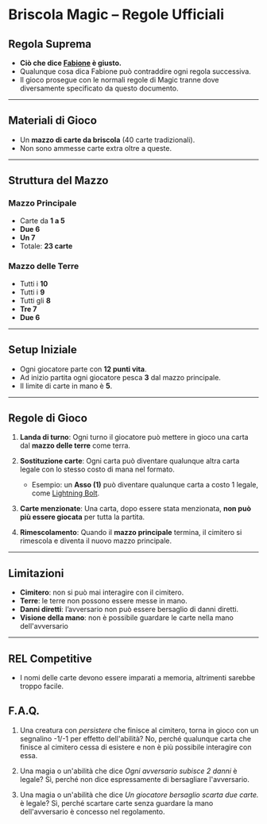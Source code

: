 # Briscola Magic – Regole Ufficiali

## Regola Suprema

- **Ciò che dice [Fabione](https://www.lpfc.it/players/romagnolifabio/) è giusto.**
- Qualunque cosa dica Fabione può contraddire ogni regola successiva.
- Il gioco prosegue con le normali regole di Magic tranne dove diversamente specificato da questo documento.

---

## Materiali di Gioco

- Un **mazzo di carte da briscola** (40 carte tradizionali).
- Non sono ammesse carte extra oltre a queste.

---

## Struttura del Mazzo

### Mazzo Principale

- Carte da **1 a 5**
- **Due 6**
- **Un 7**
- Totale: **23 carte**

### Mazzo delle Terre

- Tutti i **10**
- Tutti i **9**
- Tutti gli **8**
- **Tre 7**
- **Due 6**

---

## Setup Iniziale

- Ogni giocatore parte con **12 punti vita**.
- Ad inizio partita ogni giocatore pesca **3** dal mazzo principale.
- Il limite di carte in mano è **5**.

---

## Regole di Gioco

1. **Landa di turno**:
   Ogni turno il giocatore può mettere in gioco una carta dal **mazzo delle terre** come terra.

2. **Sostituzione carte**:
   Ogni carta può diventare qualunque altra carta legale con lo stesso costo di mana nel formato.
   - Esempio: un **Asso (1)** può diventare qualunque carta a costo 1 legale, come [Lightning Bolt](https://scryfall.com/search?as=grid&order=name&q=Lightning+Bolt+%28game%3Apaper%29).

3. **Carte menzionate**:
   Una carta, dopo essere stata menzionata, **non può più essere giocata** per tutta la partita.

4. **Rimescolamento**:
   Quando il **mazzo principale** termina, il cimitero si rimescola e diventa il nuovo mazzo principale.

---

## Limitazioni

- **Cimitero**: non si può mai interagire con il cimitero.
- **Terre**: le terre non possono essere messe in mano.
- **Danni diretti**: l’avversario non può essere bersaglio di danni diretti.
- **Visione della mano**: non è possibile guardare le carte nella mano dell'avversario

---

## REL Competitive

- I nomi delle carte devono essere imparati a memoria, altrimenti sarebbe troppo facile.

## F.A.Q.

1. Una creatura con _persistere_ che finisce al cimitero, torna in gioco con un segnalino -1/-1 per effetto dell'abilità? No, perché qualunque carta che finisce al cimitero cessa di esistere e non è più possibile interagire con essa.

2. Una magia o un'abilità che dice _Ogni avversario subisce 2 danni_ è legale? Sì, perché non dice espressamente di bersagliare l'avversario.

3. Una magia o un'abilità che dice _Un giocatore bersaglio scarta due carte._ è legale? Sì, perché scartare carte senza guardare la mano dell'avversario è concesso nel regolamento.
